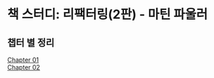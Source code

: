 # 책 스터디: 리팩터링(2판) - 마틴 파울러 

## 챕터 별 정리

[Chapter 01](src/main/java/refactoring/ch1/ch1.md)  
[Chapter 02](src/main/java/refactoring/ch2/ch2.md)  
